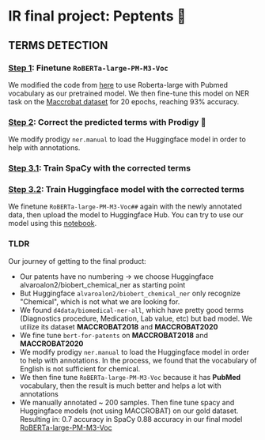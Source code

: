 # IR final project: Peptents 🧬

## TERMS DETECTION

### [Step 1](https://github.com/Dorin-D/IR-peptents/blob/main/terms_detection/step1_finetune_roberta/train_maccrobat.ipynb): Finetune `RoBERTa-large-PM-M3-Voc`

We modified the code from [here](https://github.com/huggingface/notebooks/blob/main/examples/token_classification.ipynb) to use Roberta-large with Pubmed vocabulary as our pretrained model. We then fine-tune this model on NER task on the [Maccrobat dataset](https://huggingface.co/datasets/ktgiahieu/maccrobat2018_2020) for 20 epochs, reaching 93% accuracy.

### [Step 2](https://github.com/Dorin-D/IR-peptents/blob/main/terms_detection/step2_prodigy_fix_label/prodigy_label.ipynb): Correct the predicted terms with Prodigy 🦄

We modify prodigy `ner.manual` to load the Huggingface model in order to help with annotations.

### [Step 3.1](https://github.com/Dorin-D/IR-peptents/blob/main/terms_detection/step3_1_train_spacy/train_spacy.ipynb): Train SpaCy with the corrected terms

### [Step 3.2](https://github.com/Dorin-D/IR-peptents/blob/main/terms_detection/step3_2_train_huggingface/train_gold.ipynb): Train Huggingface model with the corrected terms

We finetune `RoBERTa-large-PM-M3-Voc##` again with the newly annotated data, then upload the model to Huggingface Hub. You can try to use our model using this [notebook](https://github.com/Dorin-D/IR-peptents/blob/main/terms_detection/step3_2_train_huggingface/inference_huggingface.ipynb).

### TLDR

Our journey of getting to the final product:

- Our patents have no numbering -> we choose Huggingface alvaroalon2/biobert_chemical_ner as starting point
- But Huggingface `alvaroalon2/biobert_chemical_ner` only recognize "Chemical", which is not what we are looking for.
- We found `d4data/biomedical-ner-all`, which have pretty good terms (Diagnostics procedure, Medication, Lab value, etc) but bad model. We utilize its dataset **MACCROBAT2018** and **MACCROBAT2020**
- We fine tune `bert-for-patents` on **MACCROBAT2018** and **MACCROBAT2020**
- We modify prodigy `ner.manual` to load the Huggingface model in order to help with annotations. In the process, we found that the vocabulary of English is not sufficient for chemical.
- We then fine tune `RoBERTa-large-PM-M3-Voc` because it has **PubMed** vocabulary, then the result is much better and helps a lot with annotations
- We manually annotated ~ 200 samples. Then fine tune spacy and Huggingface models (not using MACCROBAT) on our gold dataset. Resulting in:
  0.7 accuracy in SpaCy
  0.88 accuracy in our final model [RoBERTa-large-PM-M3-Voc](ktgiahieu/RoBERTa-large-PM-M3-Voc-hf-finetuned-ner-combine-filtered)
